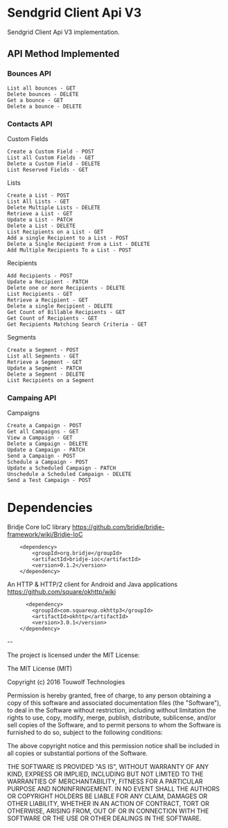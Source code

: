 # Sendgrid Client Api V3

Sendgrid Client Api V3 implementation.

## API Method Implemented

### Bounces API 

    List all bounces - GET
    Delete bounces - DELETE
    Get a bounce - GET
    Delete a bounce - DELETE
    
### Contacts API

Custom Fields

    Create a Custom Field - POST
    List all Custom Fields - GET
    Delete a Custom Field - DELETE
    List Reserved Fields - GET

Lists

    Create a List - POST
    List All Lists - GET
    Delete Multiple Lists - DELETE
    Retrieve a List - GET
    Update a List - PATCH
    Delete a List - DELETE
    List Recipients on a List - GET
    Add a single Recipient to a List - POST
    Delete a Single Recipient From a List - DELETE
    Add Multiple Recipients To a List - POST

Recipients

    Add Recipients - POST
    Update a Recipient - PATCH
    Delete one or more Recipients - DELETE
    List Recipients - GET
    Retrieve a Recipient - GET
    Delete a single Recipient - DELETE
    Get Count of Billable Recipients - GET
    Get Count of Recipients - GET
    Get Recipients Matching Search Criteria - GET

Segments

    Create a Segment - POST
    List all Segments - GET
    Retrieve a Segment - GET
    Update a Segment - PATCH
    Delete a Segment - DELETE
    List Recipients on a Segment

### Campaing API

Campaigns

    Create a Campaign - POST
    Get all Campaigns - GET
    View a Campaign - GET
    Delete a Campaign - DELETE
    Update a Campaign - PATCH
    Send a Campaign - POST
    Schedule a Campaign - POST
    Update a Scheduled Campaign - PATCH
    Unschedule a Scheduled Campaign - DELETE
    Send a Test Campaign - POST


Dependencies
============

Bridje Core IoC library https://github.com/bridje/bridje-framework/wiki/Bridje-IoC

        <dependency>
            <groupId>org.bridje</groupId>
            <artifactId>bridje-ioc</artifactId>
            <version>0.1.2</version>
        </dependency>
        


An HTTP & HTTP/2 client for Android and Java applications https://github.com/square/okhttp/wiki

          <dependency>
            <groupId>com.squareup.okhttp3</groupId>
            <artifactId>okhttp</artifactId>
            <version>3.0.1</version>
        </dependency>


--

The project is licensed under the MIT License:

The MIT License (MIT)

Copyright (c) 2016 Touwolf Technologies

Permission is hereby granted, free of charge, to any person obtaining a copy
of this software and associated documentation files (the "Software"), to deal
in the Software without restriction, including without limitation the rights
to use, copy, modify, merge, publish, distribute, sublicense, and/or sell
copies of the Software, and to permit persons to whom the Software is
furnished to do so, subject to the following conditions:

The above copyright notice and this permission notice shall be included in all
copies or substantial portions of the Software.

THE SOFTWARE IS PROVIDED "AS IS", WITHOUT WARRANTY OF ANY KIND, EXPRESS OR
IMPLIED, INCLUDING BUT NOT LIMITED TO THE WARRANTIES OF MERCHANTABILITY,
FITNESS FOR A PARTICULAR PURPOSE AND NONINFRINGEMENT. IN NO EVENT SHALL THE
AUTHORS OR COPYRIGHT HOLDERS BE LIABLE FOR ANY CLAIM, DAMAGES OR OTHER
LIABILITY, WHETHER IN AN ACTION OF CONTRACT, TORT OR OTHERWISE, ARISING FROM,
OUT OF OR IN CONNECTION WITH THE SOFTWARE OR THE USE OR OTHER DEALINGS IN THE
SOFTWARE.
